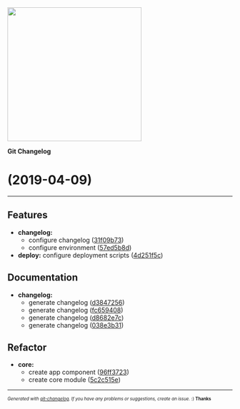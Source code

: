 <img width="300px" src="https://github.com/rafinskipg/git-changelog/raw/master/images/git-changelog-logo.png" />

__Git Changelog__

#  (2019-04-09)



---

## Features

- **changelog:**
  - configure changelog
  ([31f09b73](https://github.com/pawtwa/angular-test-facebook/commit/31f09b730acb491e672aa986603c7b85c5793e72))
  - configure environment
  ([57ed5b8d](https://github.com/pawtwa/angular-test-facebook/commit/57ed5b8d6b55c93357ada8536d7529aaf5ff1f8d))
- **deploy:** configure deployment scripts
  ([4d251f5c](https://github.com/pawtwa/angular-test-facebook/commit/4d251f5ce14015bf1c418047f22fc1dfbbb28d4e))


## Documentation

- **changelog:**
  - generate changelog
  ([d3847256](https://github.com/pawtwa/angular-test-facebook/commit/d38472566da4707db457024b161ea0c58465c22b))
  - generate changelog
  ([fc659408](https://github.com/pawtwa/angular-test-facebook/commit/fc659408f7fce1c3a828a09be56f4c47f99dab8e))
  - generate changelog
  ([d8682e7c](https://github.com/pawtwa/angular-test-facebook/commit/d8682e7c35b3d42c9e907c78b49bc13b56c4c95c))
  - generate changelog
  ([038e3b31](https://github.com/pawtwa/angular-test-facebook/commit/038e3b3122d5dd9763871df38fa62005464a6a32))


## Refactor

- **core:**
  - create app component
  ([96ff3723](https://github.com/pawtwa/angular-test-facebook/commit/96ff3723369dc196de4a8eec567becd42c6ec16e))
  - create core module
  ([5c2c515e](https://github.com/pawtwa/angular-test-facebook/commit/5c2c515eb74067b5c2a0d42c037238851e6434af))



---
<sub><sup>*Generated with [git-changelog](https://github.com/rafinskipg/git-changelog). If you have any problems or suggestions, create an issue.* :) **Thanks** </sub></sup>